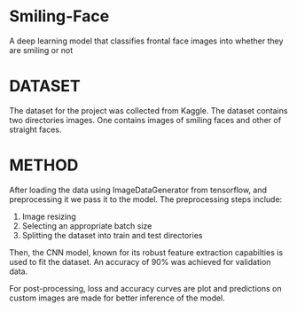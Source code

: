 # Smiling-Face
A deep learning model that classifies frontal face images into whether they are smiling or not

# DATASET

The dataset for the project was collected from Kaggle.
The dataset contains two directories images. One contains images of smiling faces and other of straight faces. 

# METHOD

After loading the data using ImageDataGenerator from tensorflow, and preprocessing it we pass it to the model.
The preprocessing steps include:
1. Image resizing
2. Selecting an appropriate batch size
3. Splitting the dataset into train and test directories

Then, the CNN model, known for its robust feature extraction capabilties is used to fit the dataset.
An accuracy of 90% was achieved for validation data.

For post-processing, loss and accuracy curves are plot and predictions on custom images are made for better inference of the model.
